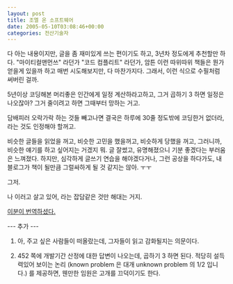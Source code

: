 ```yaml
---
layout: post
title: 조엘 온 소프트웨어
date: 2005-05-10T03:08:46+00:00
categories: 전산기술자
---
```

다 아는 내용이지만, 글을 좀 재미있게 쓰는 편이기도 하고, 3년차 정도에게 추천할만 하다. "마이티컬맨먼쓰" 라던가 "코드 컴플리트" 라던가, 암튼 이런 따위따위 책들은 뭔가 얻을게 있을까 하고 매번 시도해보지만, 다 마찬가지다. 그래서, 이런 식으로 수필처럼 써버린 걸까.

5년이상 코딩해본 머리좋은 인간에게 일정 계산하라고하고, 그거 곱하기 3 하면 일정은 나오잖아? 그거 줄이려고 하면 그때부터 망하는 거고.

담배피러 오락가락 하는 것들 빼고나면 결국은 하루에 30줄 정도밖에 코딩한거 없더라, 라는 것도 인정해야 할꺼고.

비슷한 글들을 읽었을 꺼고, 비슷한 고민을 했을꺼고, 비슷하게 당했을 꺼고, 그러니까, 비슷한 얘기를 하고 싶어지는 거겠지 뭐. 글 잘썼고, 유명해졌으니 기분 좋겠다는 부러움은 느껴졌다. 하지만, 심각하게 글쓰기 연습을 해야겠다거나, 그런 공상을 하다가도, 내 블로그가 책이 될만큼 그럴싸하게 될 것 같지는 않아. ㅜㅜ

그저.

나 이러고 살고 있어, 라는 잡담같은 것만 해대는 거지.

<a href="http://jhrogue.blogspot.com">이분이 번역하셨다.</a>

--- 추가 ---

1. 아, 주고 싶은 사람들이 떠올랐는데, 그자들이 읽고 감화될지는 의문이다.

2. 452 쪽에 개발기간 산정에 대한 답변이 나오는데, 곱하기 3 하면 된다. 적당히 설득력있어 보이는 논리 (known problem 은 대개 unknown problem 의 1/2 입니다.) 를 제공하면, 웬만한 임원은 고개를 끄덕이기도 한다.

